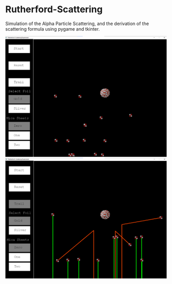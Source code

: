 # Rutherford-Scattering
Simulation of the Alpha Particle Scattering, and the derivation of the scattering formula using pygame and tkinter.

<img src="img/gitImg1.png"> 
<img src="img/gitImg2.png">
